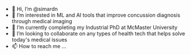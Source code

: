 - 👋 Hi, I’m @simardn
- 👀 I’m interested in ML and AI tools that improve concussion diagnosis through medical imaging
- 🌱 I’m currently completing my Industrial PhD at McMaster University
- 💞️ I’m looking to collaborate on any types of health tech that helps solve today's medical issues
- 📫 How to reach me ...

<!---
simardn/simardn is a ✨ special ✨ repository because its `README.md` (this file) appears on your GitHub profile.
You can click the Preview link to take a look at your changes.
--->
